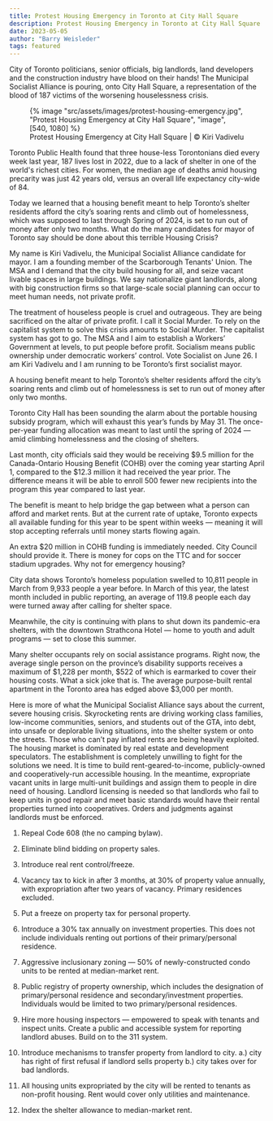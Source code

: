 ```yaml
---
title: Protest Housing Emergency in Toronto at City Hall Square
description: Protest Housing Emergency in Toronto at City Hall Square
date: 2023-05-05
author: "Barry Weisleder"
tags: featured
---
```


City of Toronto politicians, senior officials, big landlords, land developers and the construction industry have blood on their hands! The Municipal Socialist Alliance is pouring, onto City Hall Square, a representation of the blood of 187 victims of the worsening houselessness crisis.

<!-- excerpt -->

<figure>
{% image "src/assets/images/protest-housing-emergency.jpg", "Protest Housing Emergency at City Hall Square", "image", [540, 1080] %}
<figcaption>Protest Housing Emergency at City Hall Square | © Kiri Vadivelu</figcaption>
</figure>

Toronto Public Health found that three house-less Torontonians died every week last year, 187 lives lost in 2022, due to a lack of shelter in one of the world's richest cities. For women, the median age of deaths amid housing precarity was just 42 years old, versus an overall life expectancy city-wide of 84.

Today we learned that a housing benefit meant to help Toronto’s shelter residents afford the city’s soaring rents and climb out of homelessness, which was supposed to last through Spring of 2024, is set to run out of money after only two months.
What do the many candidates for mayor of Toronto say should be done about this terrible Housing Crisis?

My name is Kiri Vadivelu, the Municipal Socialist Alliance candidate for mayor. I am a founding member of the Scarborough Tenants' Union. The MSA and I demand that the city build housing for all, and seize vacant livable spaces in large buildings. We say nationalize giant landlords, along with big construction firms so that large-scale social planning can occur to meet human needs, not private profit.

The treatment of houseless people is cruel and outrageous. They are being sacrificed on the altar of private profit. I call it Social Murder. To rely on the capitalist system to solve this crisis amounts to Social Murder. The capitalist system has got to go. The MSA and I aim to establish a Workers’ Government at levels, to put people before profit. Socialism means public ownership under democratic workers’ control. Vote Socialist on June 26. I am Kiri Vadivelu and I am running to be Toronto’s first socialist mayor.

A housing benefit meant to help Toronto’s shelter residents afford the city’s soaring rents and climb out of homelessness is set to run out of money after only two months.

Toronto City Hall has been sounding the alarm about the portable housing subsidy program, which will exhaust this year’s funds by May 31. The once-per-year funding allocation was meant to last until the spring of 2024 — amid climbing homelessness and the closing of shelters.

Last month, city officials said they would be receiving $9.5 million for the Canada-Ontario Housing Benefit (COHB) over the coming year starting April 1, compared to the $12.3 million it had received the year prior. The difference means it will be able to enroll 500 fewer new recipients into the program this year compared to last year.

The benefit is meant to help bridge the gap between what a person can afford and market rents. But at the current rate of uptake, Toronto expects all available funding for this year to be spent within weeks — meaning it will stop accepting referrals until money starts flowing again.

An extra $20 million in COHB funding is immediately needed. City Council should provide it. There is money for cops on the TTC and for soccer stadium upgrades. Why not for emergency housing?

City data shows Toronto’s homeless population swelled to 10,811 people in March from 9,933 people a year before. In March of this year, the latest month included in public reporting, an average of 119.8 people each day were turned away after calling for shelter space.

Meanwhile, the city is continuing with plans to shut down its pandemic-era shelters, with the downtown Strathcona Hotel — home to youth and adult programs — set to close this summer.

Many shelter occupants rely on social assistance programs. Right now, the average single person on the province’s disability supports receives a maximum of $1,228 per month, $522 of which is earmarked to cover their housing costs. What a sick joke that is. The average purpose-built rental apartment in the Toronto area has edged above $3,000 per month.

Here is more of what the Municipal Socialist Alliance says about the current, severe housing crisis. Skyrocketing rents are driving working class families, low-income communities, seniors, and students out of the GTA, into debt, into unsafe or deplorable living situations, into the shelter system or onto the streets. Those who can’t pay inflated rents are being heavily exploited. The housing market is dominated by real estate and development speculators. The establishment is completely unwilling to fight for the solutions we need. It is time to build rent-geared-to-income, publicly-owned and cooperatively-run accessible housing. In the meantime, expropriate vacant units in large multi-unit buildings and assign them to people in dire need of housing. Landlord licensing is needed so that landlords who fail to keep units in good repair and meet basic standards would have their rental properties turned into cooperatives. Orders and judgments against landlords must be enforced.

1. Repeal Code 608 (the no camping bylaw).

2. Eliminate blind bidding on property sales.

3. Introduce real rent control/freeze.

4. Vacancy tax to kick in after 3 months, at 30% of property value annually, with expropriation after two years of vacancy. Primary residences excluded.

5. Put a freeze on property tax for personal property.

6. Introduce a 30% tax annually on investment properties. This does not include individuals renting out portions of their primary/personal residence.

7. Aggressive inclusionary zoning — 50% of newly-constructed condo units to be rented at median-market rent.

8. Public registry of property ownership, which includes the designation of primary/personal residence and secondary/investment properties. Individuals would be limited to two primary/personal residences.

9. Hire more housing inspectors — empowered to speak with tenants and inspect units. Create a public and accessible system for reporting landlord abuses. Build on to the 311 system.

10. Introduce mechanisms to transfer property from landlord to city. a.) city has right of first refusal if landlord sells property b.) city takes over for bad landlords.

11. All housing units expropriated by the city will be rented to tenants as non-profit housing. Rent would cover only utilities and maintenance.

12. Index the shelter allowance to median-market rent.
